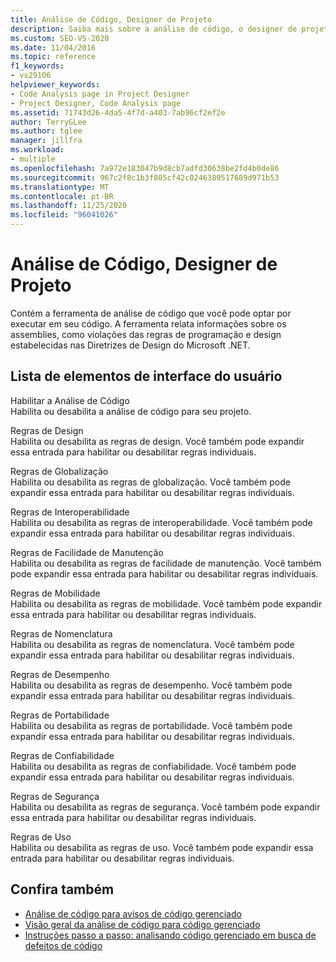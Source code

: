 ```yaml
---
title: Análise de Código, Designer de Projeto
description: Saiba mais sobre a análise de código, o designer de projeto e como ele contém a ferramenta de análise de código que você pode optar por executar em seu código.
ms.custom: SEO-VS-2020
ms.date: 11/04/2016
ms.topic: reference
f1_keywords:
- vs29106
helpviewer_keywords:
- Code Analysis page in Project Designer
- Project Designer, Code Analysis page
ms.assetid: 71743d26-4da5-4f7d-a403-7ab96cf2ef2e
author: TerryGLee
ms.author: tglee
manager: jillfra
ms.workload:
- multiple
ms.openlocfilehash: 7a972e183047b9d8cb7adfd30638be2fd4b0de86
ms.sourcegitcommit: 967c2f8c1b3f805cf42c0246389517689d971b53
ms.translationtype: MT
ms.contentlocale: pt-BR
ms.lasthandoff: 11/25/2020
ms.locfileid: "96041026"
---
```

# <a name="code-analysis-project-designer"></a>Análise de Código, Designer de Projeto

Contém a ferramenta de análise de código que você pode optar por executar em seu código. A ferramenta relata informações sobre os assemblies, como violações das regras de programação e design estabelecidas nas Diretrizes de Design do Microsoft .NET.

## <a name="uielement-list"></a>Lista de elementos de interface do usuário

Habilitar a Análise de Código\
Habilita ou desabilita a análise de código para seu projeto.

Regras de Design\
Habilita ou desabilita as regras de design. Você também pode expandir essa entrada para habilitar ou desabilitar regras individuais.

Regras de Globalização\
Habilita ou desabilita as regras de globalização. Você também pode expandir essa entrada para habilitar ou desabilitar regras individuais.

Regras de Interoperabilidade\
Habilita ou desabilita as regras de interoperabilidade. Você também pode expandir essa entrada para habilitar ou desabilitar regras individuais.

Regras de Facilidade de Manutenção\
Habilita ou desabilita as regras de facilidade de manutenção. Você também pode expandir essa entrada para habilitar ou desabilitar regras individuais.

Regras de Mobilidade\
Habilita ou desabilita as regras de mobilidade. Você também pode expandir essa entrada para habilitar ou desabilitar regras individuais.

Regras de Nomenclatura\
Habilita ou desabilita as regras de nomenclatura. Você também pode expandir essa entrada para habilitar ou desabilitar regras individuais.

Regras de Desempenho\
Habilita ou desabilita as regras de desempenho. Você também pode expandir essa entrada para habilitar ou desabilitar regras individuais.

Regras de Portabilidade\
Habilita ou desabilita as regras de portabilidade. Você também pode expandir essa entrada para habilitar ou desabilitar regras individuais.

Regras de Confiabilidade\
Habilita ou desabilita as regras de confiabilidade. Você também pode expandir essa entrada para habilitar ou desabilitar regras individuais.

Regras de Segurança\
Habilita ou desabilita as regras de segurança. Você também pode expandir essa entrada para habilitar ou desabilitar regras individuais.

Regras de Uso\
Habilita ou desabilita as regras de uso. Você também pode expandir essa entrada para habilitar ou desabilitar regras individuais.

## <a name="see-also"></a>Confira também

- [Análise de código para avisos de código gerenciado](/dotnet/fundamentals/code-analysis/quality-rules/index)
- [Visão geral da análise de código para código gerenciado](../../code-quality/code-analysis-for-managed-code-overview.md)
- [Instruções passo a passo: analisando código gerenciado em busca de defeitos de código](../../code-quality/walkthrough-analyzing-managed-code-for-code-defects.md)

